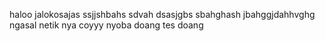 haloo
jalokosajas
ssjjshbahs
sdvah
dsasjgbs
sbahghash
jbahggjdahhvghg
ngasal netik nya coyyy
nyoba doang 
tes doang